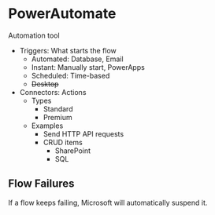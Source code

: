 # PowerAutomate

Automation tool

- Triggers: What starts the flow
  - Automated: Database, Email
  - Instant: Manually start, PowerApps
  - Scheduled: Time-based
  - ~~Desktop~~
- Connectors: Actions
  - Types
    - Standard
    - Premium 
  - Examples
    - Send HTTP API requests
    - CRUD items
      - SharePoint
      - SQL

## Flow Failures

If a flow keeps failing, Microsoft will automatically suspend it.

